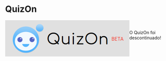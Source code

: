 # QuizOn

[<img align="left" alt="Rocketseat" src="quizon.png"/>](teste)<br/>

O QuizOn foi descontinuado!
